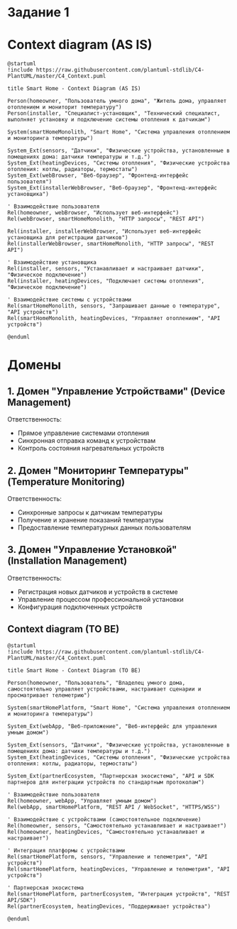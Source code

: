 # Задание 1

# Context diagram (AS IS)

```puml
@startuml
!include https://raw.githubusercontent.com/plantuml-stdlib/C4-PlantUML/master/C4_Context.puml

title Smart Home - Context Diagram (AS IS)

Person(homeowner, "Пользователь умного дома", "Житель дома, управляет отоплением и мониторит температуру")
Person(installer, "Специалист-установщик", "Технический специалист, выполняет установку и подключение системы отопления к датчикам")

System(smartHomeMonolith, "Smart Home", "Система управления отоплением и мониторинга температуры")

System_Ext(sensors, "Датчики", "Физические устройства, установленные в помещениях дома: датчики температуры и т.д.")
System_Ext(heatingDevices, "Системы отопления", "Физические устройства отопления: котлы, радиаторы, термостаты")
System_Ext(webBrowser, "Веб-браузер", "Фронтенд-интерфейс пользователя")
System_Ext(installerWebBrowser, "Веб-браузер", "Фронтенд-интерфейс установщика")

' Взаимодействие пользователя
Rel(homeowner, webBrowser, "Использует веб-интерфейс")
Rel(webBrowser, smartHomeMonolith, "HTTP запросы", "REST API")

Rel(installer, installerWebBrowser, "Использует веб-интерфейс установщика для регистрации датчиков")
Rel(installerWebBrowser, smartHomeMonolith, "HTTP запросы", "REST API")

' Взаимодействие установщика
Rel(installer, sensors, "Устанавливает и настраивает датчики", "Физическое подключение")
Rel(installer, heatingDevices, "Подключает системы отопления", "Физическое подключение")

' Взаимодействие системы с устройствами
Rel(smartHomeMonolith, sensors, "Запрашивает данные о температуре", "API устройств")
Rel(smartHomeMonolith, heatingDevices, "Управляет отоплением", "API устройств")

@enduml
```

# Домены

## 1. Домен "Управление Устройствами" (Device Management)

Ответственность:

- Прямое управление системами отопления
- Синхронная отправка команд к устройствам
- Контроль состояния нагревательных устройств

## 2. Домен "Мониторинг Температуры" (Temperature Monitoring)

Ответственность:

- Синхронные запросы к датчикам температуры
- Получение и хранение показаний температуры
- Предоставление температурных данных пользователям

## 3. Домен "Управление Установкой" (Installation Management)

Ответственность:

- Регистрация новых датчиков и устройств в системе
- Управление процессом профессиональной установки
- Конфигурация подключенных устройств

## Context diagram (TO BE)

```puml
@startuml
!include https://raw.githubusercontent.com/plantuml-stdlib/C4-PlantUML/master/C4_Context.puml

title Smart Home - Context Diagram (TO BE)

Person(homeowner, "Пользователь", "Владелец умного дома, самостоятельно управляет устройствами, настраивает сценарии и просматривает телеметрию")

System(smartHomePlatform, "Smart Home", "Система управления отоплением и мониторинга температуры")

System_Ext(webApp, "Веб-приложение", "Веб-интерфейс для управления умным домом")

System_Ext(sensors, "Датчики", "Физические устройства, установленные в помещениях дома: датчики температуры и т.д.")
System_Ext(heatingDevices, "Системы отопления", "Физические устройства отопления: котлы, радиаторы, термостаты")

System_Ext(partnerEcosystem, "Партнерская экосистема", "API и SDK партнеров для интеграции устройств по стандартным протоколам")

' Взаимодействие пользователя
Rel(homeowner, webApp, "Управляет умным домом")
Rel(webApp, smartHomePlatform, "REST API / WebSocket", "HTTPS/WSS")

' Взаимодействие с устройствами (самостоятельное подключение)
Rel(homeowner, sensors, "Самостоятельно устанавливает и настраивает")
Rel(homeowner, heatingDevices, "Самостоятельно устанавливает и настраивает")

' Интеграция платформы с устройствами
Rel(smartHomePlatform, sensors, "Управление и телеметрия", "API устройств")
Rel(smartHomePlatform, heatingDevices, "Управление и телеметрия", "API устройств")

' Партнерская экосистема
Rel(smartHomePlatform, partnerEcosystem, "Интеграция устройств", "REST API/SDK")
Rel(partnerEcosystem, heatingDevices, "Поддерживает устройства")

@enduml
```
